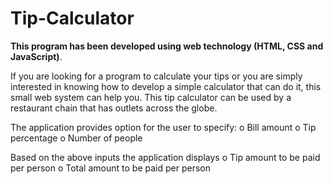 # Tip-Calculator

**This program has been developed using web technology (HTML, CSS and JavaScript)**.  

If you are looking for a program to calculate your tips or you are simply interested in knowing how to develop a simple calculator that can do it, this small web system can help you. This tip calculator can be used by a restaurant chain that has outlets across the globe.

The application provides option for the user to specify:
o Bill amount 
o Tip percentage 
o Number of people 

Based on the above inputs the application displays
o Tip amount to be paid per person 
o Total amount to be paid per person 


